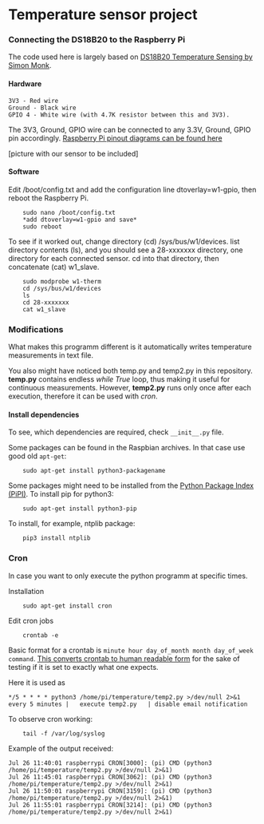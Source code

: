 # Temperature sensor project
### Connecting the DS18B20 to the Raspberry Pi

The code used here is largely based on [DS18B20 Temperature Sensing by Simon Monk](https://cdn-learn.adafruit.com/downloads/pdf/adafruits-raspberry-pi-lesson-11-ds18b20-temperature-sensing.pdf).


#### Hardware

	3V3 - Red wire
	Ground - Black wire
	GPIO 4 - White wire (with 4.7K resistor between this and 3V3).

The 3V3, Ground, GPIO wire can be connected to any 3.3V, Ground, GPIO pin accordingly. [Raspberry Pi pinout diagrams can be found here](http://www.raspberrypi-spy.co.uk/2012/06/simple-guide-to-the-rpi-gpio-header-and-pins/)

[picture with our sensor to be included] 


#### Software

Edit /boot/config.txt and add the configuration line dtoverlay=w1-gpio, then reboot the Raspberry Pi.

``` 
	sudo nano /boot/config.txt
	*add dtoverlay=w1-gpio and save*
	sudo reboot
```

To see if it worked out, change directory (cd) /sys/bus/w1/devices. list directory contents (ls), and you should see a 28-xxxxxxx directory, one directory for each connected sensor. cd into that directory, then concatenate (cat) w1_slave.

```	sudo modprobe w1-gpio
	sudo modprobe w1-therm
	cd /sys/bus/w1/devices
	ls
	cd 28-xxxxxxx
	cat w1_slave
```


### Modifications 


What makes this programm different is it automatically writes temperature measurements in text file. 

You also might have noticed both temp.py and temp2.py in this repository. **temp.py** contains endless *while True* loop, thus making it useful for continuous measurements. However, **temp2.py** runs only once after each execution, therefore it can be used with *cron*. 


#### Install dependencies


To see, which dependencies are required, check ` __init__.py ` file.

Some packages can be found in the Raspbian archives. In that case use good old `apt-get`:
```
	sudo apt-get install python3-packagename
```
Some packages might need to be installed from the [Python Package Index (PiPI)](https://pypi.python.org/pypi). To install pip for python3:
```
	sudo apt-get install python3-pip
```
To install, for example, ntplib package:
```
	pip3 install ntplib
```


### Cron


In case you want to only execute the python programm at specific times. 

Installation
```
	sudo apt-get install cron
```
Edit cron jobs
```
	crontab -e
```
Basic format for a crontab is ` minute hour day_of_month month day_of_week command `.
[This converts crontab to human readable form](https://crontab.guru/) for the sake of testing if it is set to exactly what one expects.

Here it is used as

```
*/5 * * * * python3 /home/pi/temperature/temp2.py >/dev/null 2>&1
every 5 minutes	|   execute temp2.py   | disable email notification
```

To observe cron working:
```
	tail -f /var/log/syslog
```

Example of the output received:
```
Jul 26 11:40:01 raspberrypi CRON[3000]: (pi) CMD (python3 /home/pi/temperature/temp2.py >/dev/null 2>&1)
Jul 26 11:45:01 raspberrypi CRON[3062]: (pi) CMD (python3 /home/pi/temperature/temp2.py >/dev/null 2>&1)
Jul 26 11:50:01 raspberrypi CRON[3159]: (pi) CMD (python3 /home/pi/temperature/temp2.py >/dev/null 2>&1)
Jul 26 11:55:01 raspberrypi CRON[3214]: (pi) CMD (python3 /home/pi/temperature/temp2.py >/dev/null 2>&1)
```
